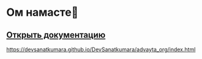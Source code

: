 # Ом намасте👋
## [Открыть документацию]([https://devsanatkumara.github.io/DevSanatkumara/advayta_org/index.html])
https://devsanatkumara.github.io/DevSanatkumara/advayta_org/index.html

<!--
**DevSanatkumara/DevSanatkumara** is a ✨ _special_ ✨ repository because its `README.md` (this file) appears on your GitHub profile.

Here are some ideas to get you started:

- 🔭 I’m currently working on ...
- 🌱 I’m currently learning ...
- 👯 I’m looking to collaborate on ...
- 🤔 I’m looking for help with ...
- 💬 Ask me about ...
- 📫 How to reach me: ...
- 😄 Pronouns: ...
- ⚡ Fun fact: ...
-->
